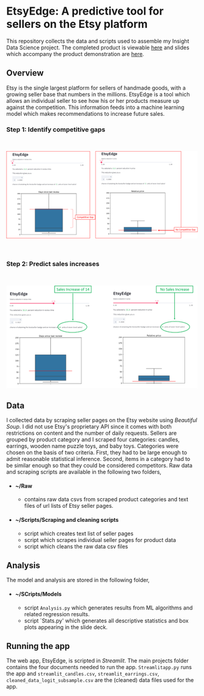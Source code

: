 # EtsyEdge: A predictive tool for sellers on the Etsy platform
This repository collects the data and scripts used to assemble my Insight Data Science project. The completed product is viewable [here](http://www.insightetsy.site) and slides which accompany the product demonstration are [here](https://docs.google.com/presentation/d/1TveW6OcEcbtEsvoqgeiciuSwDoYenJMXrOXGLqTVfEE/edit).

## Overview
Etsy is the single largest platform for sellers of handmade goods, with a growing seller base that numbers in the millions. EtsyEdge is a tool which allows an individual seller to see how his or her products measure up against the competition. This information feeds into a machine learning model which makes recommendations to increase future sales.

### Step 1: Identify competitive gaps 
<br />

![](https://github.com/MadhavChandrasekher/Projects/blob/master/Pictures/PictureFinal1.png)




<br />

### Step 2: Predict sales increases 
<br />

![](https://github.com/MadhavChandrasekher/Projects/blob/master/Pictures/PictureFinal2.png)

## Data
I collected data by scraping seller pages on the Etsy website using *Beautiful Soup*. I did not use Etsy's proprietary API since it comes with both restrictions on content and the number of daily requests. Sellers are grouped by product category and I scraped four categories: candles, earrings, wooden name puzzle toys, and baby toys. Categories were chosen on the basis of two criteria. First, they had to be large enough to admit reasonable statistical inference. Second, items in a category had to be similar enough so that they could be considered competitors. Raw data and scraping scripts are available in the following two folders,

* #### ~/Raw 
  - contains raw data csvs from scraped product categories and text files of url lists of Etsy seller pages.

* #### ~/Scripts/Scraping and cleaning scripts 
  - script which creates text list of seller pages
  - script which scrapes individual seller pages for product data
  - script which cleans the raw data csv files
  
## Analysis
The model and analysis are stored in the following folder,
* #### ~/SCripts/Models
	- script `Analysis.py` which generates results from ML algorithms and related regression results.   
	- script `Stats.py' which generates all descriptive statistics and box plots appearing in the slide deck.
	
## Running the app
The web app, EtsyEdge, is scripted in *Streamlit*. The main projects folder contains the four documents needed to run the app. `Streamlitapp.py` runs the app and `streamlit_candles.csv`, `streamlit_earrings.csv`, `cleaned_data_logit_subsample.csv` are the (cleaned) data files used for the app.
  
	


 

